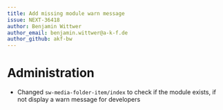 ```yaml
---
title: Add missing module warn message
issue: NEXT-36418
author: Benjamin Wittwer
author_email: benjamin.wittwer@a-k-f.de
author_github: akf-bw
---
```

# Administration
* Changed `sw-media-folder-item/index` to check if the module exists, if not display a warn message for developers
